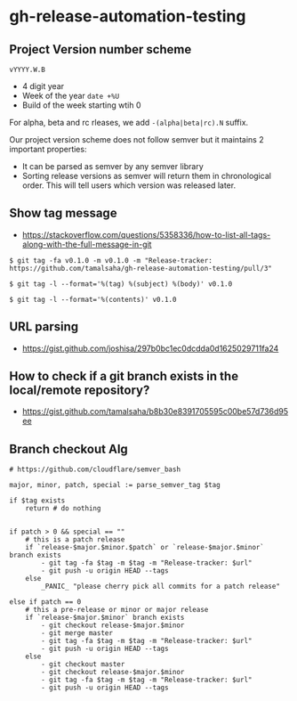 # gh-release-automation-testing

## Project Version number scheme

`vYYYY.W.B`

- 4 digit year
- Week of the year `date +%U`
- Build of the week starting wtih 0

For alpha, beta and rc rleases, we add `-(alpha|beta|rc).N` suffix.

Our project version scheme does not follow semver but it maintains 2 important properties:

- It can be parsed as semver by any semver library
- Sorting release versions as semver will return them in chronological order. This will tell users which version was released later.

## Show tag message

- https://stackoverflow.com/questions/5358336/how-to-list-all-tags-along-with-the-full-message-in-git

```
$ git tag -fa v0.1.0 -m v0.1.0 -m "Release-tracker: https://github.com/tamalsaha/gh-release-automation-testing/pull/3"

$ git tag -l --format='%(tag) %(subject) %(body)' v0.1.0

$ git tag -l --format='%(contents)' v0.1.0
```

## URL parsing

- https://gist.github.com/joshisa/297b0bc1ec0dcdda0d1625029711fa24

## How to check if a git branch exists in the local/remote repository?

- https://gist.github.com/tamalsaha/b8b30e8391705595c00be57d736d95ee

## Branch checkout Alg

```
# https://github.com/cloudflare/semver_bash

major, minor, patch, special := parse_semver_tag $tag

if $tag exists
	return # do nothing


if patch > 0 && special == ""
	# this is a patch release
	if `release-$major.$minor.$patch` or `release-$major.$minor` branch exists
		- git tag -fa $tag -m $tag -m "Release-tracker: $url"
		- git push -u origin HEAD --tags
	else
		_PANIC_ "please cherry pick all commits for a patch release"

else if patch == 0
    # this a pre-release or minor or major release
	if `release-$major.$minor` branch exists
		- git checkout release-$major.$minor
		- git merge master
		- git tag -fa $tag -m $tag -m "Release-tracker: $url"
		- git push -u origin HEAD --tags
	else
		- git checkout master
		- git checkout release-$major.$minor
		- git tag -fa $tag -m $tag -m "Release-tracker: $url"
		- git push -u origin HEAD --tags
```
